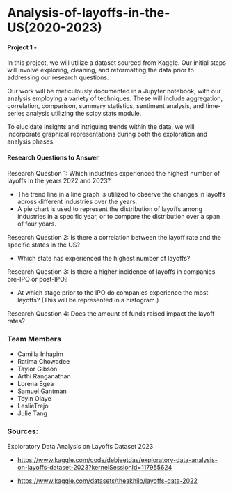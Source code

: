 # Analysis-of-layoffs-in-the-US(2020-2023)
#### Project 1 - 

In this project, we will utilize a dataset sourced from Kaggle. Our initial steps will involve exploring, cleaning, and reformatting the data prior to addressing our research questions.

Our work will be meticulously documented in a Jupyter notebook, with our analysis employing a variety of techniques. These will include aggregation, correlation, comparison, summary statistics, sentiment analysis, and time-series analysis utilizing the scipy.stats module.

To elucidate insights and intriguing trends within the data, we will incorporate graphical representations during both the exploration and analysis phases.

#### Research Questions to Answer

Research Question 1: Which industries experienced the highest number of layoffs in the years 2022 and 2023?
- The trend line in a line graph is utilized to observe the changes in layoffs across different industries over the years.
- A pie chart is used to represent the distribution of layoffs among industries in a specific year, or to compare the distribution over a span of four years.
            

Research Question 2: Is there a correlation between the layoff rate and the specific states in the US?  
- Which state has experienced the highest number of layoffs?
 

Research Question 3: Is there a higher incidence of layoffs in companies pre-IPO or post-IPO? 
- At which stage prior to the IPO do companies experience the most layoffs? (This will be represented in a histogram.)
 

Research Question 4: Does the amount of funds raised impact the layoff rates?
 


### Team Members
- Camilla Inhapim
- Ratima Chowadee
- Taylor Gibson
- Arthi Ranganathan 
- Lorena Egea 
- Samuel Gantman 
- Toyin Olaye 
- LeslieTrejo
- Julie Tang


### Sources:
Exploratory Data Analysis on Layoffs Dataset 2023
- https://www.kaggle.com/code/debjeetdas/exploratory-data-analysis-on-layoffs-dataset-2023?kernelSessionId=117955624

- https://www.kaggle.com/datasets/theakhilb/layoffs-data-2022
